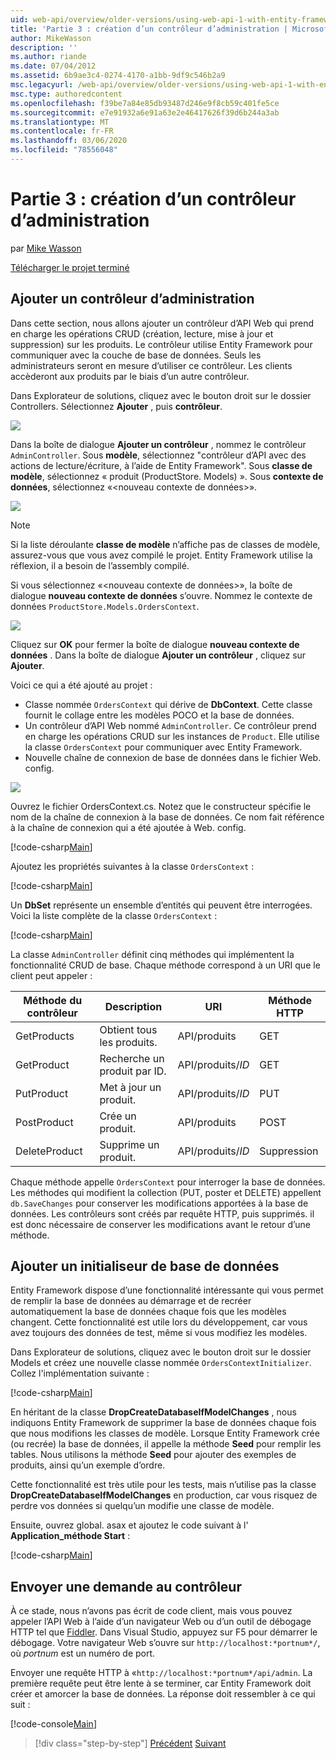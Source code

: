 ```yaml
---
uid: web-api/overview/older-versions/using-web-api-1-with-entity-framework-5/using-web-api-with-entity-framework-part-3
title: 'Partie 3 : création d’un contrôleur d’administration | Microsoft Docs'
author: MikeWasson
description: ''
ms.author: riande
ms.date: 07/04/2012
ms.assetid: 6b9ae3c4-0274-4170-a1bb-9df9c546b2a9
msc.legacyurl: /web-api/overview/older-versions/using-web-api-1-with-entity-framework-5/using-web-api-with-entity-framework-part-3
msc.type: authoredcontent
ms.openlocfilehash: f39be7a84e85db93487d246e9f8cb59c401fe5ce
ms.sourcegitcommit: e7e91932a6e91a63e2e46417626f39d6b244a3ab
ms.translationtype: MT
ms.contentlocale: fr-FR
ms.lasthandoff: 03/06/2020
ms.locfileid: "78556048"
---
```

# <a name="part-3-creating-an-admin-controller"></a>Partie 3 : création d’un contrôleur d’administration

par [Mike Wasson](https://github.com/MikeWasson)

[Télécharger le projet terminé](https://code.msdn.microsoft.com/ASP-NET-Web-API-with-afa30545)

## <a name="add-an-admin-controller"></a>Ajouter un contrôleur d’administration

Dans cette section, nous allons ajouter un contrôleur d’API Web qui prend en charge les opérations CRUD (création, lecture, mise à jour et suppression) sur les produits. Le contrôleur utilise Entity Framework pour communiquer avec la couche de base de données. Seuls les administrateurs seront en mesure d’utiliser ce contrôleur. Les clients accèderont aux produits par le biais d’un autre contrôleur.

Dans Explorateur de solutions, cliquez avec le bouton droit sur le dossier Controllers. Sélectionnez **Ajouter** , puis **contrôleur**.

![](using-web-api-with-entity-framework-part-3/_static/image1.png)

Dans la boîte de dialogue **Ajouter un contrôleur** , nommez le contrôleur `AdminController`. Sous **modèle**, sélectionnez &quot;contrôleur d’API avec des actions de lecture/écriture, à l’aide de Entity Framework&quot;. Sous **classe de modèle**, sélectionnez « produit (ProductStore. Models) ». Sous **contexte de données**, sélectionnez «&lt;nouveau contexte de données&gt;».

![](using-web-api-with-entity-framework-part-3/_static/image2.png)

> [!NOTE]
> Si la liste déroulante **classe de modèle** n’affiche pas de classes de modèle, assurez-vous que vous avez compilé le projet. Entity Framework utilise la réflexion, il a besoin de l’assembly compilé.

Si vous sélectionnez «&lt;nouveau contexte de données&gt;», la boîte de dialogue **nouveau contexte de données** s’ouvre. Nommez le contexte de données `ProductStore.Models.OrdersContext`.

![](using-web-api-with-entity-framework-part-3/_static/image3.png)

Cliquez sur **OK** pour fermer la boîte de dialogue **nouveau contexte de données** . Dans la boîte de dialogue **Ajouter un contrôleur** , cliquez sur **Ajouter**.

Voici ce qui a été ajouté au projet :

- Classe nommée `OrdersContext` qui dérive de **DbContext**. Cette classe fournit le collage entre les modèles POCO et la base de données.
- Un contrôleur d’API Web nommé `AdminController`. Ce contrôleur prend en charge les opérations CRUD sur les instances de `Product`. Elle utilise la classe `OrdersContext` pour communiquer avec Entity Framework.
- Nouvelle chaîne de connexion de base de données dans le fichier Web. config.

![](using-web-api-with-entity-framework-part-3/_static/image4.png)

Ouvrez le fichier OrdersContext.cs. Notez que le constructeur spécifie le nom de la chaîne de connexion à la base de données. Ce nom fait référence à la chaîne de connexion qui a été ajoutée à Web. config.

[!code-csharp[Main](using-web-api-with-entity-framework-part-3/samples/sample1.cs)]

Ajoutez les propriétés suivantes à la classe `OrdersContext` :

[!code-csharp[Main](using-web-api-with-entity-framework-part-3/samples/sample2.cs)]

Un **DbSet** représente un ensemble d’entités qui peuvent être interrogées. Voici la liste complète de la classe `OrdersContext` :

[!code-csharp[Main](using-web-api-with-entity-framework-part-3/samples/sample3.cs)]

La classe `AdminController` définit cinq méthodes qui implémentent la fonctionnalité CRUD de base. Chaque méthode correspond à un URI que le client peut appeler :

| Méthode du contrôleur | Description | URI | Méthode HTTP |
| --- | --- | --- | --- |
| GetProducts | Obtient tous les produits. | API/produits | GET |
| GetProduct | Recherche un produit par ID. | API/produits/*ID* | GET |
| PutProduct | Met à jour un produit. | API/produits/*ID* | PUT |
| PostProduct | Crée un produit. | API/produits | POST |
| DeleteProduct | Supprime un produit. | API/produits/*ID* | Suppression |

Chaque méthode appelle `OrdersContext` pour interroger la base de données. Les méthodes qui modifient la collection (PUT, poster et DELETE) appellent `db.SaveChanges` pour conserver les modifications apportées à la base de données. Les contrôleurs sont créés par requête HTTP, puis supprimés. il est donc nécessaire de conserver les modifications avant le retour d’une méthode.

## <a name="add-a-database-initializer"></a>Ajouter un initialiseur de base de données

Entity Framework dispose d’une fonctionnalité intéressante qui vous permet de remplir la base de données au démarrage et de recréer automatiquement la base de données chaque fois que les modèles changent. Cette fonctionnalité est utile lors du développement, car vous avez toujours des données de test, même si vous modifiez les modèles.

Dans Explorateur de solutions, cliquez avec le bouton droit sur le dossier Models et créez une nouvelle classe nommée `OrdersContextInitializer`. Collez l'implémentation suivante :

[!code-csharp[Main](using-web-api-with-entity-framework-part-3/samples/sample4.cs)]

En héritant de la classe **DropCreateDatabaseIfModelChanges** , nous indiquons Entity Framework de supprimer la base de données chaque fois que nous modifions les classes de modèle. Lorsque Entity Framework crée (ou recrée) la base de données, il appelle la méthode **Seed** pour remplir les tables. Nous utilisons la méthode **Seed** pour ajouter des exemples de produits, ainsi qu’un exemple d’ordre.

Cette fonctionnalité est très utile pour les tests, mais n’utilise pas la classe **DropCreateDatabaseIfModelChanges** en production, car vous risquez de perdre vos données si quelqu’un modifie une classe de modèle.

Ensuite, ouvrez global. asax et ajoutez le code suivant à l' **Application\_méthode Start** :

[!code-csharp[Main](using-web-api-with-entity-framework-part-3/samples/sample5.cs)]

## <a name="send-a-request-to-the-controller"></a>Envoyer une demande au contrôleur

À ce stade, nous n’avons pas écrit de code client, mais vous pouvez appeler l’API Web à l’aide d’un navigateur Web ou d’un outil de débogage HTTP tel que [Fiddler](http://www.fiddler2.com/fiddler2/). Dans Visual Studio, appuyez sur F5 pour démarrer le débogage. Votre navigateur Web s’ouvre sur `http://localhost:*portnum*/`, où *portnum* est un numéro de port.

Envoyer une requête HTTP à «`http://localhost:*portnum*/api/admin`. La première requête peut être lente à se terminer, car Entity Framework doit créer et amorcer la base de données. La réponse doit ressembler à ce qui suit :

[!code-console[Main](using-web-api-with-entity-framework-part-3/samples/sample6.cmd)]

> [!div class="step-by-step"]
> [Précédent](using-web-api-with-entity-framework-part-2.md)
> [Suivant](using-web-api-with-entity-framework-part-4.md)
